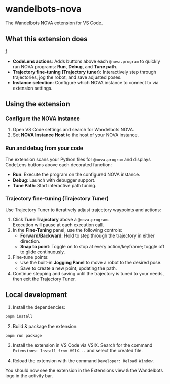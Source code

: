 # wandelbots-nova

The Wandelbots NOVA extension for VS Code.

## What this extension does
ƒ
- **CodeLens actions**: Adds buttons above each `@nova.program` to quickly run NOVA programs: **Run**, **Debug**, and **Tune path**.
- **Trajectory fine-tuning (Trajectory tuner)**: Interactively step through trajectories, jog the robot, and save adjusted poses.
- **Instance selection**: Configure which NOVA instance to connect to via extension settings.

## Using the extension

### Configure the NOVA instance

1. Open VS Code settings and search for Wandelbots NOVA.
2. Set **NOVA Instance Host** to the host of your NOVA instance.

### Run and debug from your code

The extension scans your Python files for `@nova.program` and displays CodeLens buttons above each decorated function:

- **Run**: Execute the program on the configured NOVA instance.
- **Debug**: Launch with debugger support.
- **Tune Path**: Start interactive path tuning.

### Trajectory fine-tuning (Trajectory Tuner)

Use Trajectory Tuner to iteratively adjust trajectory waypoints and actions:

1. Click **Tune Trajectory** above a `@nova.program`.\
   Execution will pause at each execution call.
3. In the **Fine-Tuning** panel, use the following controls:
   - **Forward/Backward**: Hold to step through the trajectory in either direction.
   - **Snap to point**: Toggle on to stop at every action/keyframe; toggle off to glide continuously.
4. Fine-tune points:
   - Use the built-in **Jogging Panel** to move a robot to the desired pose.
   - Save to create a new point, updating the path.
5. Continue stepping and saving until the trajectory is tuned to your needs, then exit the Trajectory Tuner.

## Local development

1. Install the dependencies:

```bash
pnpm install
```

2. Build & package the extension:

```bash
pnpm run package
```

3. Install the extension in VS Code via VSIX. Search for the command `Extensions: Install from VSIX...` and select the created file.

4. Reload the extension with the command `Developer: Reload Window`.

You should now see the extension in the Extensions view & the Wandelbots logo in the activity bar.
